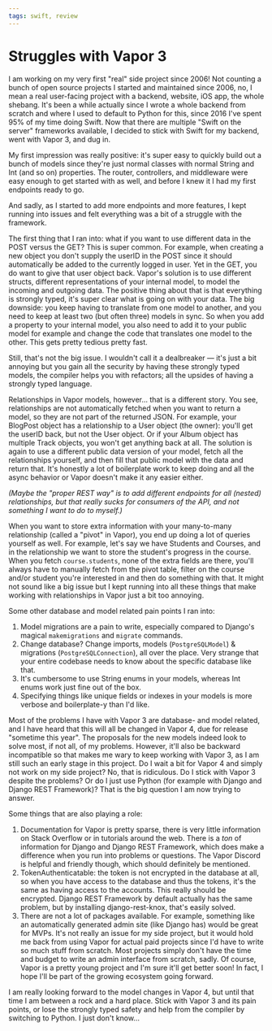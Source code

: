 ```yaml
---
tags: swift, review
---
```


# Struggles with Vapor 3
I am working on my very first "real" side project since 2006! Not counting a bunch of open source projects I started and maintained since 2006, no, I mean a real user-facing project with a backend, website, iOS app, the whole shebang. It's been a while actually since I wrote a whole backend from scratch and where I used to default to Python for this, since 2016 I've spent 95% of my time doing Swift. Now that there are multiple "Swift on the server" frameworks available, I decided to stick with Swift for my backend, went with Vapor 3, and dug in.

My first impression was really positive: it's super easy to quickly build out a bunch of models since they're just normal classes with normal String and Int (and so on) properties. The router, controllers, and middleware were easy enough to get started with as well, and before I knew it I had my first endpoints ready to go.

And sadly, as I started to add more endpoints and more features, I kept running into issues and felt everything was a bit of a struggle with the framework.

The first thing that I ran into: what if you want to use different data in the POST versus the GET? This is super common. For example, when creating a new object you don't supply the userID in the POST since it should automatically be added to the currently logged in user. Yet in the GET, you do want to give that user object back. Vapor's solution is to use different structs, different representations of your internal model, to model the incoming and outgoing data. The positive thing about that is that everything is strongly typed, it's super clear what is going on with your data. The big downside: you keep having to translate from one model to another, and you need to keep at least two (but often three) models in sync. So when you add a property to your internal model, you also need to add it to your public model for example and change the code that translates one model to the other. This gets pretty tedious pretty fast.

Still, that's not the big issue. I wouldn't call it a dealbreaker — it's just a bit annoying but you gain all the security by having these strongly typed models, the compiler helps you with refactors; all the upsides of having a strongly typed language.

Relationships in Vapor models, however... that is a different story. You see, relationships are not automatically fetched when you want to return a model, so they are not part of the returned JSON. For example, your BlogPost object has a relationship to a User object (the owner): you'll get the userID back, but not the User object. Or if your Album object has multiple Track objects, you won't get anything back at all. The solution is again to use a different public data version of your model, fetch all the relationships yourself, and then fill that public model with the data and return that. It's honestly a lot of boilerplate work to keep doing and all the async behavior or Vapor doesn't make it any easier either.

*(Maybe the "proper REST way" is to add different endpoints for all (nested) relationships, but that really sucks for consumers of the API, and not something I want to do to myself.)*

When you want to store extra information with your many-to-many relationship (called a "pivot" in Vapor), you end up doing a lot of queries yourself as well. For example, let's say we have Students and Courses, and in the relationship we want to store the student's progress in the course. When you fetch `course.students`, none of the extra fields are there, you'll always have to manually fetch from the pivot table, filter on the course and/or student you're interested in and then do something with that. It might not sound like a big issue but I kept running into all these things that make working with relationships in Vapor just a bit too annoying.

Some other database and model related pain points I ran into:

1. Model migrations are a pain to write, especially compared to Django's magical `makemigrations` and `migrate` commands.
2. Change database? Change imports, models (`PostgreSQLModel`) & migrations (`PostgreSQLConnection`), all over the place. Very strange that your entire codebase needs to know about the specific database like that.
3. It's cumbersome to use String enums in your models, whereas Int enums work just fine out of the box.
4. Specifying things like unique fields or indexes in your models is more verbose and boilerplate-y than I'd like.

Most of the problems I have with Vapor 3 are database- and model related, and I have heard that this will all be changed in Vapor 4, due for release "sometime this year". The proposals for the new models indeed look to solve most, if not all, of my problems. However, it'll also be backward incompatible so that makes me wary to keep working with Vapor 3, as I am still such an early stage in this project. Do I wait a bit for Vapor 4 and simply not work on my side project? No, that is ridiculous. Do I stick with Vapor 3 despite the problems? Or do I just use Python (for example with Django and Django REST Framework)? That is the big question I am now trying to answer.

Some things that are also playing a role:

1. Documentation for Vapor is pretty sparse, there is very little information on Stack Overflow or in tutorials around the web. There is a *ton* of information for Django and Django REST Framework, which does make a difference when you run into problems or questions. The Vapor Discord is helpful and friendly though, which should definitely be mentioned.
2. TokenAuthenticatable: the token is not encrypted in the database at all, so when you have access to the database and thus the tokens, it's the same as having access to the accounts. This really should be encrypted. Django REST Framework by default actually has the same problem, but by installing django-rest-knox, that's easily solved.
3. There are not a lot of packages available. For example, something like an automatically generated admin site (like Django has) would be great for MVPs. It's not really an issue for my side project, but it would hold me back from using Vapor for actual paid projects since I'd have to write so much stuff from scratch. Most projects simply don't have the time and budget to write an admin interface from scratch, sadly. Of course, Vapor is a pretty young project and I'm sure it'll get better soon! In fact, I hope I'll be part of the growing ecosystem going forward.

I am really looking forward to the model changes in Vapor 4, but until that time I am between a rock and a hard place. Stick with Vapor 3 and its pain points, or lose the strongly typed safety and help from the compiler by switching to Python. I just don't know...
